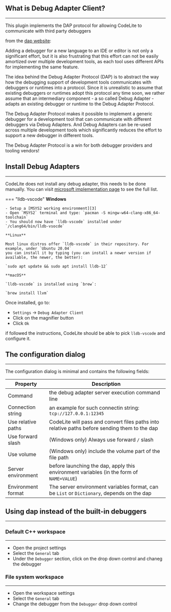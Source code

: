 ## What is Debug Adapter Client?
---

This plugin implements the DAP protocol for allowing CodeLite to communicate with third party debuggers

from the [dap website][1]:

Adding a debugger for a new language to an IDE or editor is not only a significant effort, but it is also frustrating that
this effort can not be easily amortized over multiple development tools, as each tool uses different APIs for implementing the same feature.

The idea behind the Debug Adapter Protocol (DAP) is to abstract the way how the debugging support of development tools
communicates with debuggers or runtimes into a protocol. Since it is unrealistic to assume that existing debuggers or runtimes adopt this protocol any time soon,
we rather assume that an intermediary component - a so called Debug Adapter - adapts an existing debugger or runtime to the Debug Adapter Protocol.

The Debug Adapter Protocol makes it possible to implement a generic debugger for a development tool that can communicate
with different debuggers via Debug Adapters. And Debug Adapters can be re-used across multiple development tools which
significantly reduces the effort to support a new debugger in different tools.

The Debug Adapter Protocol is a win for both debugger providers and tooling vendors!

## Install Debug Adapters
---

CodeLite does not install any debug adapter, this needs to be done manually.
You can visit [microsoft implementation page][2] to see the full list.

=== "lldb-vscode"
    **Windows**

    - Setup a [MSYS2 working environment][3]
    - Open `MSYS2` terminal and type: `pacman -S mingw-w64-clang-x86_64-toolchain`
    - You should now have `lldb-vscode` installed under `/clang64/bin/lldb-vsocde`

    **Linux**

    Most linux distros offer `lldb-vscode` in their repository. For example, under `Ubuntu 20.04`
    you can install it by typing (you can install a newer version if available, the newer, the better):

    `sudo apt update && sudo apt install lldb-12`

    **macOS**

    `lldb-vscode` is installed using `brew`:

    `brew install llvm`


Once installed, go to:

- `Settings` &#8594; `Debug Adapter Client`
- Click on the magnifier button
- Click `Ok`

if followed the instructions, CodeLite should be able to pick `lldb-vscode` and configure it.

## The configuration dialog
---

The configuration dialog is minimal and contains the following fields:

| Property | Description |
|------------------|-------------|
| Command | the debug adapter server execution command line |
| Connection string | an example for such connectin string: `tcp://127.0.0.1:12345`|
| Use relative paths| CodeLite will pass and convert files paths into relative paths before sending them to the dap|
| Use forward slash | (Windows only) Always use forward `/` slash |
| Use volume | (Windows only) include the volume part of the file path |
| Server environment | before launching the dap, apply this environment variables (in the form of `NAME=VALUE`)|
| Environment format | The server environment variables format, can be `List` or `Dictionary`, depends on the dap|

## Using dap instead of the built-in debuggers
---

### Default C++ workspace
---

- Open the project settings
- Select the `General` tab
- Under the `Debugger` section, click on the drop down control and chaneg the debugger

### File system workspace
---

- Open the workspace settings
- Select the `General` tab
- Change the debugger from the `Debugger` drop down control


 [1]: https://microsoft.github.io/debug-adapter-protocol/
 [2]: https://microsoft.github.io/debug-adapter-protocol/implementors/adapters/
 [3]: /build/mingw_builds/#prepare-a-working-environment

